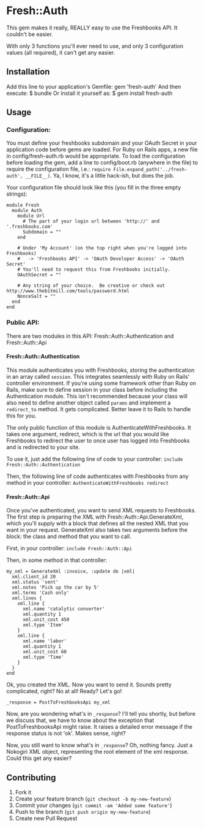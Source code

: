 # Fresh::Auth

This gem makes it really, REALLY easy to use the Freshbooks API.  It couldn't be easier.

With only 3 functions you'll ever need to use, and only 3 configuration values (all required), it can't get any easier.

## Installation

Add this line to your application's Gemfile:
    gem 'fresh-auth'
And then execute:
    $ bundle
Or install it yourself as:
    $ gem install fresh-auth

## Usage

### Configuration:

You must define your freshbooks subdomain and your OAuth Secret in your application code before gems are loaded.  For Ruby on Rails apps, a new file in config/fresh-auth.rb would be appropriate.  To load the configuration before loading the gem, add a line to config/boot.rb (anywhere in the file) to require the configuration file, i.e.: `require File.expand_path('../fresh-auth', __FILE__)`.  Ya, I know, it's a little hack-ish, but does the job.

Your configuration file should look like this (you fill in the three empty strings):

    module Fresh
      module Auth
        module Url
          # The part of your login url between 'http://' and '.freshbooks.com'
          Subdomain = ""
        end

        # Under 'My Account' (on the top right when you're logged into Freshbooks)
        #   -> 'Freshbooks API' -> 'OAuth Developer Access' -> 'OAuth Secret'
        # You'll need to request this from Freshbooks initially.
        OAuthSecret = ""

        # Any string of your choice.  Be creative or check out http://www.thebitmill.com/tools/password.html
        NonceSalt = ""
      end
    end

### Public API:

There are two modules in this API: Fresh::Auth::Authentication and Fresh::Auth::Api

#### Fresh::Auth::Authentication

This module authenticates you with Freshbooks, storing the authentication in an array called `session`.  This integrates seamlessly with Ruby on Rails' controller environment.  If you're using some framework other than Ruby on Rails, make sure to define session in your class before including the Authentication module.  This isn't recommended because your class will also need to define another object called `params` and implement a `redirect_to` method.  It gets complicated.  Better leave it to Rails to handle this for you.

The only public function of this module is AuthenticateWithFreshbooks.  It takes one argument, redirect, which is the url that you would like Freshbooks to redirect the user to once user has logged into Freshbooks and is redirected to your site.

To use it, just add the following line of code to your controller:
`
include Fresh::Auth::Authentication
`

Then, the following line of code authenticates with Freshbooks from any method in your controller:
`
AuthenticateWithFreshbooks redirect
`

#### Fresh::Auth::Api

Once you've authenticated, you want to send XML requests to Freshbooks.  The first step is preparing the XML with Fresh::Auth::Api.GenerateXml, which you'll supply with a block that defines all the nested XML that you want in your request.  GenerateXml also takes two arguments before the block: the class and method that you want to call.

First, in your controller:
`include Fresh::Auth::Api`

Then, in some method in that controller:

    my_xml = GenerateXml :invoice, :update do |xml|
      xml.client_id 20
      xml.status 'sent'
      xml.notes 'Pick up the car by 5'
      xml.terms 'Cash only'
      xml.lines {
        xml.line {
          xml.name 'catalytic converter'
          xml.quantity 1
          xml.unit_cost 450
          xml.type 'Item'
        }
        xml.line {
          xml.name 'labor'
          xml.quantity 1
          xml.unit_cost 60
          xml.type 'Time'
        }
      }
    end

Ok, you created the XML.  Now you want to send it.  Sounds pretty complicated, right?  No at all! Ready?  Let's go!

`_response = PostToFreshbooksApi my_xml`

Now, are you wondering what's in `_response`?  I'll tell you shortly, but before we discuss that, we have to know about the exception that PostToFreshbooksApi might raise.  It raises a detailed error message if the response status is not 'ok'.  Makes sense, right?

Now, you still want to know what's in `_response`?  Oh, nothing fancy.  Just a Nokogiri XML object, representing the root element of the xml response.  Could this get any easier?

## Contributing

1. Fork it
2. Create your feature branch (`git checkout -b my-new-feature`)
3. Commit your changes (`git commit -am 'Added some feature'`)
4. Push to the branch (`git push origin my-new-feature`)
5. Create new Pull Request
